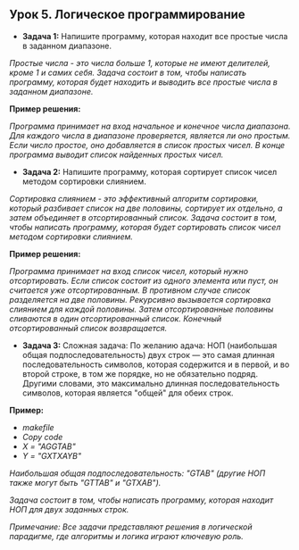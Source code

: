 ## Урок 5. Логическое программирование

- **Задача 1:** Напишите программу, которая находит все простые числа в заданном диапазоне.

*Простые числа - это числа больше 1, которые не имеют делителей, кроме 1 и самих себя. Задача состоит в том, чтобы написать программу, которая будет находить и выводить все простые числа в заданном диапазоне.*

**Пример решения:**

*Программа принимает на вход начальное и конечное числа диапазона.
Для каждого числа в диапазоне проверяется, является ли оно простым.
Если число простое, оно добавляется в список простых чисел.
В конце программа выводит список найденных простых чисел.*

- **Задача 2:** Напишите программу, которая сортирует список чисел методом сортировки слиянием.

*Сортировка слиянием - это эффективный алгоритм сортировки, который разбивает список на две половины, сортирует их отдельно, а затем объединяет в отсортированный список. Задача состоит в том, чтобы написать программу, которая будет сортировать список чисел методом сортировки слиянием.*

**Пример решения:**

*Программа принимает на вход список чисел, который нужно отсортировать.
Если список состоит из одного элемента или пуст, он считается уже отсортированным.
В противном случае список разделяется на две половины.
Рекурсивно вызывается сортировка слиянием для каждой половины.
Затем отсортированные половины сливаются в один отсортированный список.
Конечный отсортированный список возвращается.*

- **Задача 3:** Сложная задача: По желанию
адача: НОП (наибольшая общая подпоследовательность) двух строк — это самая длинная последовательность символов, которая содержится и в первой, и во второй строке, в том же порядке, но не обязательно подряд. Другими словами, это максимально длинная последовательность символов, которая является "общей" для обеих строк.

**Пример:**

- _makefile_
- _Copy code_
-  _X = "AGGTAB"_
- _Y = "GXTXAYB"_

*Наибольшая общая подпоследовательность: "GTAB" (другие НОП также могут быть "GTTAB" и "GTXAB").*

*Задача состоит в том, чтобы написать программу, которая находит НОП для двух заданных строк.*

*Примечание: Все задачи представляют решения в логической парадигме, где алгоритмы и логика играют ключевую роль.*
